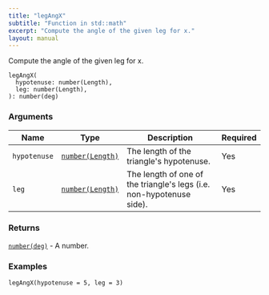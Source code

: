 ```yaml
---
title: "legAngX"
subtitle: "Function in std::math"
excerpt: "Compute the angle of the given leg for x."
layout: manual
---
```


Compute the angle of the given leg for x.

```kcl
legAngX(
  hypotenuse: number(Length),
  leg: number(Length),
): number(deg)
```



### Arguments

| Name | Type | Description | Required |
|----------|------|-------------|----------|
| `hypotenuse` | [`number(Length)`](/docs/kcl-std/types/std-types-number) | The length of the triangle's hypotenuse. | Yes |
| `leg` | [`number(Length)`](/docs/kcl-std/types/std-types-number) | The length of one of the triangle's legs (i.e. non-hypotenuse side). | Yes |

### Returns

[`number(deg)`](/docs/kcl-std/types/std-types-number) - A number.


### Examples

```kcl
legAngX(hypotenuse = 5, leg = 3)

```




